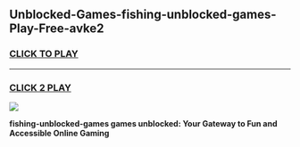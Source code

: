
## Unblocked-Games-fishing-unblocked-games-Play-Free-avke2
<h3>
<a href="https://premium76.site?title=fishing-unblocked-games&ref=22A">CLICK TO PLAY</a></h3>
<hr>

<h3>
<a href="https://premium76.site?title=fishing-unblocked-games&ref=22A">CLICK 2 PLAY</a>
  
</h3>

<a href="https://premium76.site?title=fishing-unblocked-games&ref=22A"><img src="https://clearcache.store/games.png"></a>


**fishing-unblocked-games games unblocked: Your Gateway to Fun and Accessible Online Gaming**
